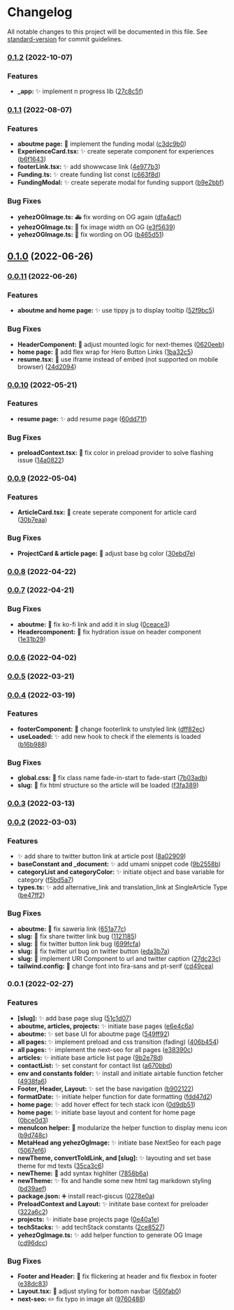 # Changelog

All notable changes to this project will be documented in this file. See [standard-version](https://github.com/conventional-changelog/standard-version) for commit guidelines.

### [0.1.2](https://github.com/yehezkielgunawan/yehezgun-v3/compare/v0.1.1...v0.1.2) (2022-10-07)

### Features

- **\_app:** :sparkles: implement n progress lib ([27c8c5f](https://github.com/yehezkielgunawan/yehezgun-v3/commit/27c8c5f189d1c78bcedf60d0892147d3e37d3c1b))

### [0.1.1](https://github.com/yehezkielgunawan/yehezgun-v3/compare/v0.1.0...v0.1.1) (2022-08-07)

### Features

- **aboutme page:** :lipstick: implement the funding modal ([c3dc9b0](https://github.com/yehezkielgunawan/yehezgun-v3/commit/c3dc9b09b4c5a7e1cdd9c9642ade8a09c33ab38e))
- **ExperienceCard.tsx:** :sparkles: create seperate component for experiences ([b6f1643](https://github.com/yehezkielgunawan/yehezgun-v3/commit/b6f1643fc4309d19edf8e6050d1b3cca4480e99b))
- **footerLink.tsx:** :sparkles: add showwcase link ([4e977b3](https://github.com/yehezkielgunawan/yehezgun-v3/commit/4e977b3fae8abfd68b1535f87ab9435674626518))
- **Funding.ts:** :sparkles: create funding list const ([c663f8d](https://github.com/yehezkielgunawan/yehezgun-v3/commit/c663f8dc7ee4644ae601356c318cffe3b5ec9f5d))
- **FundingModal:** :sparkles: create seperate modal for funding support ([b9e2bbf](https://github.com/yehezkielgunawan/yehezgun-v3/commit/b9e2bbf6c7c6cba7248bf719e01cc6c7588baf6e))

### Bug Fixes

- **yehezOGImage.ts:** :ambulance: fix wording on OG again ([dfa4acf](https://github.com/yehezkielgunawan/yehezgun-v3/commit/dfa4acfd86262575804dff993536d445e3be2c28))
- **yehezOGImage.ts:** :bug: fix image width on OG ([e3f5639](https://github.com/yehezkielgunawan/yehezgun-v3/commit/e3f5639149c146a6351351d05370e58d6cfae866))
- **yehezOGImage.ts:** :bug: fix wording on OG ([b465d51](https://github.com/yehezkielgunawan/yehezgun-v3/commit/b465d51e86962b7a10f2837ffb46100f49668ba2))

## [0.1.0](https://github.com/yehezkielgunawan/yehezgun-v3/compare/v0.0.11...v0.1.0) (2022-06-26)

### [0.0.11](https://github.com/yehezkielgunawan/yehezgun-v3/compare/v0.0.10...v0.0.11) (2022-06-26)

### Features

- **aboutme and home page:** :sparkles: use tippy js to display tooltip ([52f9bc5](https://github.com/yehezkielgunawan/yehezgun-v3/commit/52f9bc5a3c34c0b11783c4e070b2c89946e01e66))

### Bug Fixes

- **HeaderComponent:** :bug: adjust mounted logic for next-themes ([0620eeb](https://github.com/yehezkielgunawan/yehezgun-v3/commit/0620eeb1ab49092e28e15dfa387e5d4328dba3c8))
- **home page:** :bug: add flex wrap for Hero Button Links ([1ba32c5](https://github.com/yehezkielgunawan/yehezgun-v3/commit/1ba32c5c08c7e0d0ac286a29d83997f1020b1838))
- **resume.tsx:** :bug: use iframe instead of embed (not supported on mobile browser) ([24d2094](https://github.com/yehezkielgunawan/yehezgun-v3/commit/24d2094d6998e9f9523e0256ac5b291ef365e1c4))

### [0.0.10](https://github.com/yehezkielgunawan/yehezgun-v3/compare/v0.0.9...v0.0.10) (2022-05-21)

### Features

- **resume page:** :sparkles: add resume page ([60dd71f](https://github.com/yehezkielgunawan/yehezgun-v3/commit/60dd71f7952cf921b85312948f56145ccdeff220))

### Bug Fixes

- **preloadContext.tsx:** :lipstick: fix color in preload provider to solve flashing issue ([14a0822](https://github.com/yehezkielgunawan/yehezgun-v3/commit/14a0822b39787cd8a2a926d8b6d74ef226a1aa7f))

### [0.0.9](https://github.com/yehezkielgunawan/yehezgun-v3/compare/v0.0.8...v0.0.9) (2022-05-04)

### Features

- **ArticleCard.tsx:** :art: create seperate component for article card ([30b7eaa](https://github.com/yehezkielgunawan/yehezgun-v3/commit/30b7eaa6f2b7f26342b3b72b45ecef90da5f19f2))

### Bug Fixes

- **ProjectCard & article page:** :lipstick: adjust base bg color ([30ebd7e](https://github.com/yehezkielgunawan/yehezgun-v3/commit/30ebd7e9b26443663be8799a62ff7e15c11e697a))

### [0.0.8](https://github.com/yehezkielgunawan/yehezgun-v3/compare/v0.0.7...v0.0.8) (2022-04-22)

### [0.0.7](https://github.com/yehezkielgunawan/yehezgun-v3/compare/v0.0.6...v0.0.7) (2022-04-21)

### Bug Fixes

- **aboutme:** :speech_balloon: fix ko-fi link and add it in slug ([0ceace3](https://github.com/yehezkielgunawan/yehezgun-v3/commit/0ceace3291e576621747dae737176228ac553136))
- **Headercomponent:** :bug: fix hydration issue on header component ([1e31b29](https://github.com/yehezkielgunawan/yehezgun-v3/commit/1e31b292858b8b77b7e6926d01dbed09a41eac66))

### [0.0.6](https://github.com/yehezkielgunawan/yehezgun-v3/compare/v0.0.5...v0.0.6) (2022-04-02)

### [0.0.5](https://github.com/yehezkielgunawan/yehezgun-v3/compare/v0.0.4...v0.0.5) (2022-03-21)

### [0.0.4](https://github.com/yehezkielgunawan/yehezgun-v3/compare/v0.0.3...v0.0.4) (2022-03-19)

### Features

- **footerComponent:** :lipstick: change footerlink to unstyled link ([dff82ec](https://github.com/yehezkielgunawan/yehezgun-v3/commit/dff82ecf2b4285a87f56efdd0650edddae470c99))
- **useLoaded:** :sparkles: add new hook to check if the elements is loaded ([b16b988](https://github.com/yehezkielgunawan/yehezgun-v3/commit/b16b9886eb3cba0da0467fbb90620aaddbcd5d8c))

### Bug Fixes

- **global.css:** :bug: fix class name fade-in-start to fade-start ([7b03adb](https://github.com/yehezkielgunawan/yehezgun-v3/commit/7b03adb7dcee65433cef6b8d0741ecfe09583a19))
- **slug:** :bug: fix html structure so the article will be loaded ([f3fa389](https://github.com/yehezkielgunawan/yehezgun-v3/commit/f3fa389f868ea8a96a6c6467c61513bfeb361e4e))

### [0.0.3](https://github.com/yehezkielgunawan/yehezgun-v3/compare/v0.0.2...v0.0.3) (2022-03-13)

### [0.0.2](https://github.com/yehezkielgunawan/yehezgun-v3/compare/v0.0.1...v0.0.2) (2022-03-03)

### Features

- :sparkles: add share to twitter button link at article post ([8a02909](https://github.com/yehezkielgunawan/yehezgun-v3/commit/8a0290998ce8f8a930480db66e8653b2b3d1dabf))
- **baseConstant and \_document:** :sparkles: add umami snippet code ([9b2558b](https://github.com/yehezkielgunawan/yehezgun-v3/commit/9b2558b7469ac5dbe589385855eb132b49b42dd6))
- **categoryList and categoryColor:** :sparkles: initiate object and base variable for category ([f5bd5a7](https://github.com/yehezkielgunawan/yehezgun-v3/commit/f5bd5a7f37d9ecc0ea7c7fa1de00af9669b4343c))
- **types.ts:** :sparkles: add alternative_link and translation_link at SingleArticle Type ([be47ff2](https://github.com/yehezkielgunawan/yehezgun-v3/commit/be47ff234698baad42ddf9cafbc9b605a5513fcc))

### Bug Fixes

- **aboutme:** :bug: fix saweria link ([651a77c](https://github.com/yehezkielgunawan/yehezgun-v3/commit/651a77c8b9af39163b3fd2f4ed4315648801331a))
- **slug:** :bug: fix share twitter link bug ([1121185](https://github.com/yehezkielgunawan/yehezgun-v3/commit/112118535a2b387a649f6bf8a4aaaf96fc638333))
- **slug:** :bug: fix twitter button link bug ([699fcfa](https://github.com/yehezkielgunawan/yehezgun-v3/commit/699fcfa7188c25ccda8c547139ce5303a2584e60))
- **slug:** :bug: fix twitter url bug on twitter button ([eda3b7a](https://github.com/yehezkielgunawan/yehezgun-v3/commit/eda3b7af12cc3da169bb97a22cfe6edfff7479f6))
- **slug:** :bug: implement URI Component to url and twitter caption ([27dc23c](https://github.com/yehezkielgunawan/yehezgun-v3/commit/27dc23c1f52982855ae3b9a8dcc3315313c19835))
- **tailwind.config:** :wrench: change font into fira-sans and pt-serif ([cd49cea](https://github.com/yehezkielgunawan/yehezgun-v3/commit/cd49cea9455038ba91b3595ef9d16b4ab1031770))

### 0.0.1 (2022-02-27)

### Features

- **[slug]:** :sparkles: add base page slug ([51c1d07](https://github.com/yehezkielgunawan/yehezgun-v3/commit/51c1d07845beb85904e8ff7d961a9b93187f735a))
- **aboutme, articles, projects:** :sparkles: initiate base pages ([e6e4c6a](https://github.com/yehezkielgunawan/yehezgun-v3/commit/e6e4c6a6821df19df29e8e52ef9f8cd765dcac11))
- **aboutme:** :sparkles: set base UI for aboutme page ([549ff92](https://github.com/yehezkielgunawan/yehezgun-v3/commit/549ff92f416a4784144a7055352c46502629bd5d))
- **all pages:** :sparkles: implement preload and css transition (fading) ([406b454](https://github.com/yehezkielgunawan/yehezgun-v3/commit/406b454eb53968d3dcc4e552b4ea0f318fa68d83))
- **all pages:** :sparkles: implement the next-seo for all pages ([e38390c](https://github.com/yehezkielgunawan/yehezgun-v3/commit/e38390c951c567100431d6e280c14f5e3488a911))
- **articles:** :sparkles: initiate base article list page ([9b2e78d](https://github.com/yehezkielgunawan/yehezgun-v3/commit/9b2e78d8a0f3f2cebb83a135d98ef85b631881db))
- **contactList:** :sparkles: set constant for contact list ([a670bbd](https://github.com/yehezkielgunawan/yehezgun-v3/commit/a670bbd048be7e96d524a7acf4793ab94d349bd2))
- **env and constants folder:** :sparkles: install and initiate airtable function fetcher ([4938fa6](https://github.com/yehezkielgunawan/yehezgun-v3/commit/4938fa617b8e22ce430946cb2c87d3313ec12577))
- **Footer, Header, Layout:** :sparkles: set the base navigation ([b902122](https://github.com/yehezkielgunawan/yehezgun-v3/commit/b90212227bb7f2a2cd6c987e9280d4aa269a2a0c))
- **formatDate:** :sparkles: initiate helper function for date formatting ([fdd47d2](https://github.com/yehezkielgunawan/yehezgun-v3/commit/fdd47d22b0059f6ef7bc888a4324efc69fc72b6a))
- **home page:** :sparkles: add hover effect for tech stack icon ([0d9db51](https://github.com/yehezkielgunawan/yehezgun-v3/commit/0d9db51b83270035888feddd6d143693e16be673))
- **home page:** :sparkles: initiate base layout and content for home page ([0bce0d3](https://github.com/yehezkielgunawan/yehezgun-v3/commit/0bce0d3ef69cbb4b8f730ecb2d920c322fc57272))
- **menuIcon helper:** :art: modularize the helper function to display menu icon ([b9d748c](https://github.com/yehezkielgunawan/yehezgun-v3/commit/b9d748c17a345506d5c5a974cad141fc91bfa87b))
- **MetaHead ang yehezOgImage:** :sparkles: initiate base NextSeo for each page ([5067ef6](https://github.com/yehezkielgunawan/yehezgun-v3/commit/5067ef6173104dba45b0a605c0f7da99e62ec6bf))
- **newTheme, convertToIdLink, and [slug]:** :sparkles: layouting and set base theme for md texts ([35ca3c6](https://github.com/yehezkielgunawan/yehezgun-v3/commit/35ca3c6d97fe43e36fcefa400724a022c1f77781))
- **newTheme:** :lipstick: add syntax highliter ([7858b6a](https://github.com/yehezkielgunawan/yehezgun-v3/commit/7858b6a5ac14c710a879ddfa12399713bebcf0f2))
- **newTheme:** :sparkles: fix and handle some new html tag markdown styling ([bd39aef](https://github.com/yehezkielgunawan/yehezgun-v3/commit/bd39aeff4596c2116ae1d49e8c653cd53c810a4f))
- **package.json:** :heavy_plus_sign: install react-giscus ([0278e0a](https://github.com/yehezkielgunawan/yehezgun-v3/commit/0278e0a8bcdb22488246336b8c7e48f4df7217d0))
- **PreloadContext and Layout:** :sparkles: inititate base context for preloader ([322a6c2](https://github.com/yehezkielgunawan/yehezgun-v3/commit/322a6c2dc6e7082c38899f596fa8a4d345401fa1))
- **projects:** :sparkles: initiate base projects page ([0e40a1e](https://github.com/yehezkielgunawan/yehezgun-v3/commit/0e40a1ebf5d47b0298c25e50d03af43a59a6e37e))
- **techStacks:** :sparkles: add techStack constants ([2ce8527](https://github.com/yehezkielgunawan/yehezgun-v3/commit/2ce8527e04aa69d07abe33f4d982d41fe1e072dd))
- **yehezOgImage.ts:** :sparkles: add helper function to generate OG Image ([cd96dcc](https://github.com/yehezkielgunawan/yehezgun-v3/commit/cd96dccd6799fa87c7cade815575f9a7ebf33fd4))

### Bug Fixes

- **Footer and Header:** :bug: fix flickering at header and fix flexbox in footer ([e38dc83](https://github.com/yehezkielgunawan/yehezgun-v3/commit/e38dc836b933e2e823ad970bc3437b9629a3240e))
- **Layout.tsx:** :lipstick: adjust styling for bottom navbar ([560fab0](https://github.com/yehezkielgunawan/yehezgun-v3/commit/560fab0ad8147de90accc8d6fb5ec24a7fbf4962))
- **next-seo:** :pencil2: fix typo in image alt ([9760488](https://github.com/yehezkielgunawan/yehezgun-v3/commit/97604880c38afc05b467bbdb5cb89ba15859af46))
